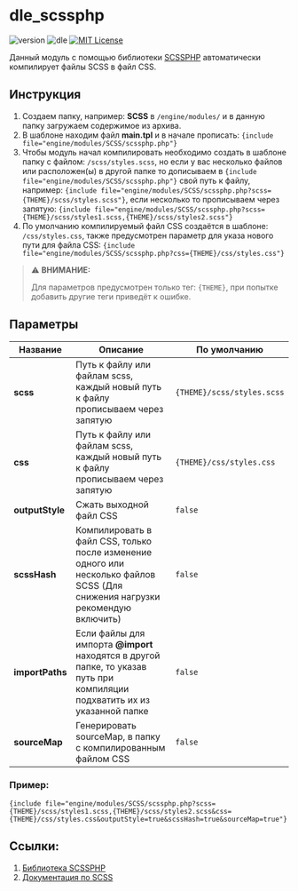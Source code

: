 # dle_scssphp
![version](https://img.shields.io/badge/version-1.0.1-orange "Version")
![dle](https://img.shields.io/badge/DLE-15%3C-green "DLE")
[![MIT License](https://img.shields.io/badge/license-MIT-blue "MIT License")](https://github.com/Element1493/dle_scssphp/blob/main/LICENSE)

Данный модуль c помощью библиотеки [SCSSPHP](https://github.com/leafo/scssphp/) автоматически компилирует файлы SCSS в файл CSS.

## Инструкция
1. Создаем папку, например: **SCSS** в `/engine/modules/` и в данную папку загружаем содержимое из архива.
2. В шаблоне находим файл **main.tpl** и в начале прописать: `{include file="engine/modules/SCSS/scssphp.php"}`
3. Чтобы модуль начал компилировать необходимо создать в шаблоне папку с файлом: `/scss/styles.scss`, но если у вас несколько файлов или расположен(ы) в другой папке то дописываем в `{include file="engine/modules/SCSS/scssphp.php"}` свой путь к файлу, например: `{include file="engine/modules/SCSS/scssphp.php?scss={THEME}/scss/styles.scss"}`, если несколько то прописываем через запятую: `{include file="engine/modules/SCSS/scssphp.php?scss={THEME}/scss/styles1.scss,{THEME}/scss/styles2.scss"}`
4. По умолчанию компилируемый файл CSS создаётся в шаблоне: `/css/styles.css`, также предусмотрен параметр для указа нового пути для файла CSS: `{include file="engine/modules/SCSS/scssphp.php?css={THEME}/css/styles.css"}`
> :warning: **ВНИМАНИЕ:**
> 
> Для параметров предусмотрен только тег: `{THEME}`, при попытке добавить другие теги приведёт к ошибке.

## Параметры
|Название|Описание|По умолчанию|
|-|-|-|
|**scss**|Путь к файлу или файлам scss, каждый новый путь к файлу прописываем через запятую|`{THEME}/scss/styles.scss`|
|**css**|Путь к файлу или файлам scss, каждый новый путь к файлу прописываем через запятую|`{THEME}/css/styles.css`|
|**outputStyle**|Сжать выходной файл CSS|`false`|
|**scssHash**|Компилировать в файл CSS, только после изменение одного или несколько файлов SCSS (Для снижения нагрузки рекомендую включить)|`false`|
|**importPaths**|Если файлы для импорта **@import** находятся в другой папке, то указав путь при компиляции подхватить их из указанной папке|`false`|
|**sourceMap**|Генерировать  sourceMap, в папку с компилированным файлом CSS|`false`|

### Пример:
`{include file="engine/modules/SCSS/scssphp.php?scss={THEME}/scss/styles1.scss,{THEME}/scss/styles2.scss&css={THEME}/css/styles.css&outputStyle=true&scssHash=true&sourceMap=true"}`

## Ссылки:
1. [Библиотека SCSSPHP](https://github.com/leafo/scssphp/)
2. [Документация по SCSS](https://sass-lang.com/documentation)
